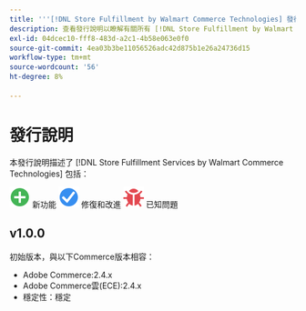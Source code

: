 ```yaml
---
title: '''[!DNL Store Fulfillment by Walmart Commerce Technologies] 發行說明'''
description: 查看發行說明以瞭解有關所有 [!DNL Store Fulfillment by Walmart Commerce Technologies] 版本。
exl-id: 04dcec10-fff8-483d-a2c1-4b58e063e0f0
source-git-commit: 4ea03b3be11056526adc42d875b1e26a24736d15
workflow-type: tm+mt
source-wordcount: '56'
ht-degree: 8%

---
```


# 發行說明

本發行說明描述了 [!DNL Store Fulfillment Services by Walmart Commerce Technologies] 包括：

![新建](../assets/new.svg) 新功能
![已修復問題](../assets/fix.svg) 修復和改進
![已知問題](../assets/bug.svg) 已知問題

## v1.0.0

初始版本，與以下Commerce版本相容：

* Adobe Commerce:2.4.x
* Adobe Commerce雲(ECE):2.4.x
* 穩定性：穩定
